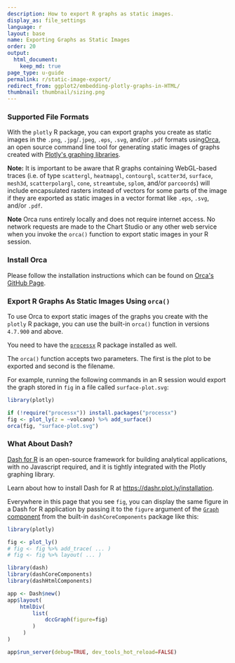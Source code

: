```yaml
---
description: How to export R graphs as static images.
display_as: file_settings
language: r
layout: base
name: Exporting Graphs as Static Images
order: 20
output:
  html_document:
    keep_md: true
page_type: u-guide
permalink: r/static-image-export/
redirect_from: ggplot2/embedding-plotly-graphs-in-HTML/
thumbnail: thumbnail/sizing.png
---
```



### Supported File Formats

With the `plotly` R package, you can export graphs you create as static images in the `.png`, `.jpg`/`.jpeg`, `.eps`, `.svg`, and/or `.pdf` formats using[Orca](https://github.com/plotly/orca), an open source command line tool for generating static images of graphs created with [Plotly's graphing libraries](https://plotly.com/graphing-libraries).

**Note:** It is important to be aware that R graphs containing WebGL-based traces (i.e. of type `scattergl`, `heatmapgl`, `contourgl`, `scatter3d`, `surface`, `mesh3d`, `scatterpolargl`, `cone`, `streamtube`, `splom`, and/or `parcoords`) will include encapsulated rasters instead of vectors for some parts of the image if they are exported as static images in a vector format like `.eps`, `.svg`, and/or `.pdf`.

**Note** Orca runs entirely locally and does not require internet access. No network requests are made to the Chart Studio or any other web service when you invoke the `orca()` function to export static images in your R session.

### Install Orca

Please follow the installation instructions which can be found on [Orca's GitHub Page](https://github.com/plotly/orca#installation).

### Export R Graphs As Static Images Using `orca()`

To use Orca to export static images of the graphs you create with the `plotly` R package, you can use the built-in `orca()` function in versions `4.7.900` and above.

You need to have the [`processx`](https://github.com/r-lib/processx) R package installed as well.

The `orca()` function accepts two parameters. The first is the plot to be exported and second is the filename.

For example, running the following commands in an R session would export the graph stored in `fig` in a file called `surface-plot.svg`:


```r
library(plotly)

if (!require("processx")) install.packages("processx")
fig <- plot_ly(z = ~volcano) %>% add_surface()
orca(fig, "surface-plot.svg")
```
### What About Dash?

[Dash for R](https://dashr.plot.ly/) is an open-source framework for building analytical applications, with no Javascript required, and it is tightly integrated with the Plotly graphing library. 

Learn about how to install Dash for R at https://dashr.plot.ly/installation.

Everywhere in this page that you see `fig`, you can display the same figure in a Dash for R application by passing it to the `figure` argument of the [`Graph` component](https://dashr.plot.ly/dash-core-components/graph) from the built-in `dashCoreComponents` package like this:


```r
library(plotly)

fig <- plot_ly() 
# fig <- fig %>% add_trace( ... )
# fig <- fig %>% layout( ... ) 

library(dash)
library(dashCoreComponents)
library(dashHtmlComponents)

app <- Dash$new()
app$layout(
    htmlDiv(
        list(
            dccGraph(figure=fig) 
        )
     )
)

app$run_server(debug=TRUE, dev_tools_hot_reload=FALSE)
```
